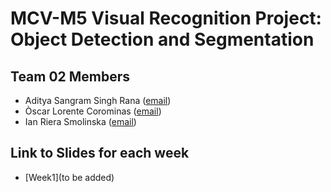 # MCV-M5 Visual Recognition Project: Object Detection and Segmentation

## Team 02 Members
- Aditya Sangram Singh Rana ([email](mailto:adityasangramsingh.rana@e-campus.uab.cat))
- Òscar Lorente Corominas ([email](mailto:oscar.lorentec@e-campus.uab.cat))
- Ian Riera Smolinska ([email](mailto:ianpau.riera@e-campus.uab.cat))
 
## Link to Slides for each week
- [Week1](to be added)